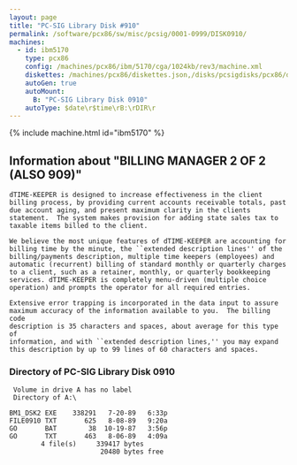 ```yaml
---
layout: page
title: "PC-SIG Library Disk #910"
permalink: /software/pcx86/sw/misc/pcsig/0001-0999/DISK0910/
machines:
  - id: ibm5170
    type: pcx86
    config: /machines/pcx86/ibm/5170/cga/1024kb/rev3/machine.xml
    diskettes: /machines/pcx86/diskettes.json,/disks/pcsigdisks/pcx86/diskettes.json
    autoGen: true
    autoMount:
      B: "PC-SIG Library Disk 0910"
    autoType: $date\r$time\rB:\rDIR\r
---
```


{% include machine.html id="ibm5170" %}

## Information about "BILLING MANAGER 2 OF 2 (ALSO 909)"

    dTIME-KEEPER is designed to increase effectiveness in the client
    billing process, by providing current accounts receivable totals, past
    due account aging, and present maximum clarity in the clients
    statement.  The system makes provision for adding state sales tax to
    taxable items billed to the client.
    
    We believe the most unique features of dTIME-KEEPER are accounting for
    billing time by the minute, the ``extended description lines'' of the
    billing/payments description, multiple time keepers (employees) and
    automatic (recurrent) billing of standard monthly or quarterly charges
    to a client, such as a retainer, monthly, or quarterly bookkeeping
    services. dTIME-KEEPER is completely menu-driven (multiple choice
    operation) and prompts the operator for all required entries.
    
    Extensive error trapping is incorporated in the data input to assure
    maximum accuracy of the information available to you.  The billing code
    description is 35 characters and spaces, about average for this type of
    information, and with ``extended description lines,'' you may expand
    this description by up to 99 lines of 60 characters and spaces.

### Directory of PC-SIG Library Disk 0910

     Volume in drive A has no label
     Directory of A:\

    BM1_DSK2 EXE    338291   7-20-89   6:33p
    FILE0910 TXT       625   8-08-89   9:20a
    GO       BAT        38  10-19-87   3:56p
    GO       TXT       463   8-06-89   4:09a
            4 file(s)     339417 bytes
                           20480 bytes free

